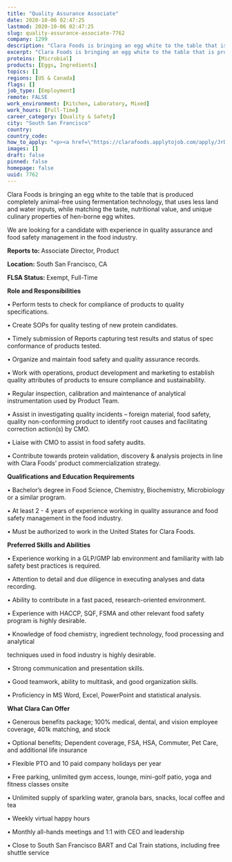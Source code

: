 ```yaml
---
title: "Quality Assurance Associate"
date: 2020-10-06 02:47:25
lastmod: 2020-10-06 02:47:25
slug: quality-assurance-associate-7762
company: 1299
description: "Clara Foods is bringing an egg white to the table that is produced completely animal-free using fermentation technology, that uses less land and water inputs, while matching the taste, nutritional value, and unique culinary properties of hen-borne egg whites.We are looking for a candidate with experience in quality assurance and food safety management in the food industry.Reports to: Associate Director, ProductLocation: South San Francisco, CAFLSA Status: Exempt, Full-Time "
excerpt: "Clara Foods is bringing an egg white to the table that is produced completely animal-free using fermentation technology, that uses less land and water inputs, while matching the taste, nutritional value, and unique culinary properties of hen-borne egg whites.We are looking for a candidate with experience in quality assurance and food safety management in the food industry.Reports to: Associate Director, ProductLocation: South San Francisco, CAFLSA Status: Exempt, Full-Time "
proteins: [Microbial]
products: [Eggs, Ingredients]
topics: []
regions: [US & Canada]
flags: []
job_type: [Employment]
remote: FALSE
work_environment: [Kitchen, Laboratory, Mixed]
work_hours: [Full-Time]
career_category: [Quality & Safety]
city: "South San Francisco"
country: 
country_code: 
how_to_apply: "<p><a href=\"https://clarafoods.applytojob.com/apply/JrD5owiePY/Quality-Assurance-Associate?source=proteinreport\">https://clarafoods.applytojob.com/apply/JrD5owiePY/Quality-Assurance-As…</a></p>"
images: []
draft: false
pinned: false
homepage: false
uuid: 7762
---
```

<p>Clara Foods is bringing an egg white to the table that is produced completely animal-free using fermentation technology, that uses less land and water inputs, while matching the taste, nutritional value, and unique culinary properties of hen-borne egg whites.</p>
<p>We are looking for a candidate with experience in quality assurance and food safety management in the food industry.</p>
<p><strong>Reports to: </strong>Associate Director, Product</p>
<p><strong>Location:</strong> South San Francisco, CA</p>
<p><strong>FLSA Status: </strong>Exempt, Full-Time </p>
<p><strong>Role and Responsibilities</strong></p>
<p>• Perform tests to check for compliance of products to quality specifications.</p>
<p>• Create SOPs for quality testing of new protein candidates.</p>
<p>• Timely submission of Reports capturing test results and status of spec conformance of products tested.</p>
<p>• Organize and maintain food safety and quality assurance records.</p>
<p>• Work with operations, product development and marketing to establish quality attributes of products to ensure compliance and sustainability.</p>
<p>• Regular inspection, calibration and maintenance of analytical instrumentation used by Product Team.</p>
<p>• Assist in investigating quality incidents – foreign material, food safety, quality non-conforming product to identify root causes and facilitating correction action(s) by CMO.</p>
<p>• Liaise with CMO to assist in food safety audits.</p>
<p>• Contribute towards protein validation, discovery & analysis projects in line with Clara Foods’ product commercialization strategy.</p>
<p><strong>Qualifications and Education Requirements</strong></p>
<p>• Bachelor’s degree in Food Science, Chemistry, Biochemistry, Microbiology or a similar program.</p>
<p>• At least 2 - 4 years of experience working in quality assurance and food safety management in the food industry.</p>
<p>• Must be authorized to work in the United States for Clara Foods.</p>
<p><strong>Preferred Skills and Abilities</strong></p>
<p>• Experience working in a GLP/GMP lab environment and familiarity with lab safety best practices is required. </p>
<p>• Attention to detail and due diligence in executing analyses and data recording.</p>
<p>• Ability to contribute in a fast paced, research-oriented environment.</p>
<p>• Experience with HACCP, SQF, FSMA and other relevant food safety program is highly desirable.</p>
<p>• Knowledge of food chemistry, ingredient technology, food processing and analytical</p>
<p>techniques used in food industry is highly desirable.</p>
<p>• Strong communication and presentation skills.</p>
<p>• Good teamwork, ability to multitask, and good organization skills.</p>
<p>• Proficiency in MS Word, Excel, PowerPoint and statistical analysis.</p>
<p><strong>What Clara Can Offer </strong></p>
<p>• Generous benefits package; 100% medical, dental, and vision employee coverage, 401k matching, and stock</p>
<p>• Optional benefits; Dependent coverage, FSA, HSA, Commuter, Pet Care, and additional life insurance</p>
<p>• Flexible PTO and 10 paid company holidays per year</p>
<p>• Free parking, unlimited gym access, lounge, mini-golf patio, yoga and fitness classes onsite </p>
<p>• Unlimited supply of sparkling water, granola bars, snacks, local coffee and tea</p>
<p>• Weekly virtual happy hours</p>
<p>• Monthly all-hands meetings and 1:1 with CEO and leadership</p>
<p>• Close to South San Francisco BART and Cal Train stations, including free shuttle service</p>
